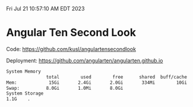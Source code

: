 Fri Jul 21 10:57:10 AM EDT 2023

# Angular Ten Second Look

Code: https://github.com/kusl/angulartensecondlook

Deployment: https://github.com/angularten/angularten.github.io

```bash
System Memory
               total        used        free      shared  buff/cache   available
Mem:            15Gi       2.4Gi       2.0Gi       334Mi        10Gi        12Gi
Swap:          8.0Gi       1.0Mi       8.0Gi
System Storage
1.1G	.
```
```bash
